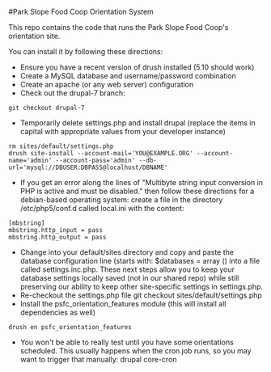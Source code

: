 #Park Slope Food Coop Orientation System

This repo contains the code that runs the Park Slope Food Coop's orientation site.

You can install it by following these directions:

 * Ensure you have a recent version of drush installed (5.10 should work)
 * Create a MySQL database and username/password combination
 * Create an apache (or any web server) configuration
 * Check out the drupal-7 branch:
```
git checkout drupal-7 
```
 * Temporarily delete settings.php and install drupal (replace the items in capital with appropriate values from your developer instance)
```
rm sites/default/settings.php
drush site-install --account-mail='YOU@EXAMPLE.ORG' --account-name='admin' --account-pass='admin' --db-url='mysql://DBUSER:DBPASS@localhost/DBNAME'
```
 * If you get an error along the lines of "Multibyte string input conversion in PHP is active and must be disabled." then follow these directions for a debian-based operating system: create a file in the directory /etc/php5/conf.d called local.ini with the content:
```
[mbstring]
mbstring.http_input = pass
mbstring.http_output = pass
```
 * Change into your default/sites directory and copy and paste the database configuration line (starts with: $databases = array () into a file called settings.inc.php. These next steps allow you to keep your database settings locally saved (not in our shared repo) while still preserving our ability to keep other site-specific settings in settings.php.
 * Re-checkout the settings.php file
    git checkout sites/default/settings.php
 * Install the psfc_orientation_features module (this will install all dependencies as well)
```
drush en psfc_orientation_features
```
 * You won't be able to really test until you have some orientations scheduled. This usually happens when the cron job runs, so you may want to trigger that manually:
    drupal core-cron
